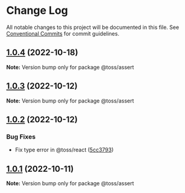 # Change Log

All notable changes to this project will be documented in this file.
See [Conventional Commits](https://conventionalcommits.org) for commit guidelines.

## [1.0.4](https://github.com/toss/slash/compare/@toss/assert@1.0.3...@toss/assert@1.0.4) (2022-10-18)

**Note:** Version bump only for package @toss/assert





## [1.0.3](https://github.com/toss/slash/compare/@toss/assert@1.0.2...@toss/assert@1.0.3) (2022-10-12)

**Note:** Version bump only for package @toss/assert





## [1.0.2](https://github.com/toss/slash/compare/@toss/assert@1.0.1...@toss/assert@1.0.2) (2022-10-12)


### Bug Fixes

* Fix type error in @toss/react ([5cc3793](https://github.com/toss/slash/commit/5cc37936e8739204f32f9f50ee61570b758343f8))





## [1.0.1](https://github.com/toss/slash/compare/@toss/assert@1.0.0...@toss/assert@1.0.1) (2022-10-11)

**Note:** Version bump only for package @toss/assert

